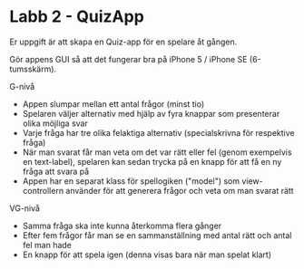 # Labb 2 - QuizApp


Er uppgift är att skapa en Quiz-app för en spelare åt gången.

Gör appens GUI så att det fungerar bra på iPhone 5 / iPhone SE (6-tumsskärm).


G-nivå

* Appen slumpar mellan ett antal frågor (minst tio)
* Spelaren väljer alternativ med hjälp av fyra knappar som presenterar olika möjliga svar
* Varje fråga har tre olika felaktiga alternativ (specialskrivna för respektive fråga)
* När man svarat får man veta om det var rätt eller fel (genom exempelvis en text-label), spelaren kan sedan trycka på en knapp för att få en ny fråga att svara på
* Appen har en separat klass för spellogiken ("model") som view-controllern använder för att generera frågor och veta om man svarat rätt


VG-nivå

* Samma fråga ska inte kunna återkomma flera gånger
* Efter fem frågor får man se en sammanställning med antal rätt och antal fel man hade
* En knapp för att spela igen (denna visas bara när man spelat klart)
